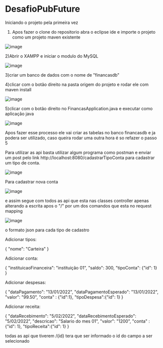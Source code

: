# DesafioPubFuture

Iniciando o projeto pela primeira vez

1) Apos fazer o clone do repositorio abra o eclipse ide e importe o projeto como um projeto maven existente

![image](https://user-images.githubusercontent.com/33501705/149663989-7fe96e52-41c1-45b0-a528-e0aecea44330.png)

2)Abrir o XAMPP e iniciar o modulo do MySQL

![image](https://user-images.githubusercontent.com/33501705/149664081-61821364-32b2-4b7f-b118-dd3fc7dee3a2.png)

3)criar um banco de dados com o nome de "financasdb" 


4)clicar com o botão direito na pasta origem do projeto e rodar ele com maven install

![image](https://user-images.githubusercontent.com/33501705/149664244-1868b09b-4e05-4ad3-b305-ce71eefbe447.png)

5)clicar com o botão direito no FinancasApplication.java e executar como aplicação java

![image](https://user-images.githubusercontent.com/33501705/149664321-342f31e2-2ada-4cd2-adfc-2530cb75f617.png)

Apos fazer esse processo ele vai criar as tabelas no banco financasdb e ja podera ser utilizado, caso queira rodar uma outra hora é so refazer o passo 5



Para utilizar as api basta utilizar algum programa como postman e enviar um post pelo link http://localhost:8080/cadastrarTipoConta para cadastrar um tipo de conta.

![image](https://user-images.githubusercontent.com/33501705/149664755-37ae00d9-ff3a-43bb-9cd4-7072df5bfecc.png)

Para cadastrar nova conta 

![image](https://user-images.githubusercontent.com/33501705/149664839-623582fe-019f-454f-965f-f21d904e23c0.png)

e assim segue com todos as api que esta nas classes controller apenas alterando a escrita apos o "/" por um dos comandos que esta no request mapping

![image](https://user-images.githubusercontent.com/33501705/149664952-bf26844a-7d38-49f0-ad0c-29baec7d9626.png)


o formato json para cada tipo de cadastro

Adicionar tipos:

{
    "nome": "Carteira"
}

Adicionar conta:

{
    "instituicaoFinanceira": "instituição 01",
    "saldo": 300,
    "tipoConta": {"id": 1}
}

Adicionar despesas:

{
    "dataPagamento": "13/01/2022",
    "dataPagamentoEsperado": "13/01/2022",
    "valor": "99.50",
    "conta" : {"id":1},
    "tipoDespesa":{"id": 1}
}

Adicionar receita:

{
    "dataRecebimento": "5/02/2022",
    "dataRecebimentoEsperado": "5/02/2022",
    "descricao": "Salario do mes 01",
    "valor": "1200",
    "conta" : {"id": 1},
    "tipoReceita":{"id": 1}
}

todas as api que tiverem /{id} tera que ser informado o id do campo a ser selecionado
